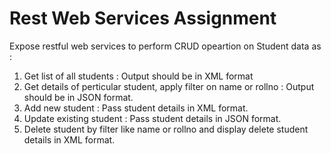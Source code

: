 
# Rest Web Services Assignment
Expose restful web services to perform CRUD opeartion on Student data as :
1. Get list of all students : Output should be in XML format
2. Get details of perticular student, apply filter on name or rollno : Output should be in JSON format.
3. Add new student : Pass student details in XML format.
4. Update existing student : Pass student details in JSON format.
5. Delete student by filter like name or rollno and display delete student details in XML format.